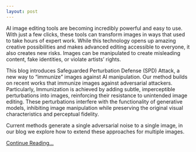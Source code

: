 ```yaml
---
layout: post
---
```

AI image editing tools are becoming incredibly powerful and easy to use. With just a few clicks, these tools can transform images in ways that used to take hours of expert work. While this technology opens up amazing creative possibilities and makes advanced editing accessible to everyone, it also creates new risks. Images can be manipulated to create misleading content, fake identities, or violate artists’ rights.

This blog introduces Safeguarded Perturbation Defense (SPD) Attack, a new way to “immunize” images against AI manipulation. Our method builds on recent works that immunize images against adversarial attackers. Particularly, Immunization is achieved by adding subtle, imperceptible perturbations into images, reinforcing their resistance to unintended image editing. These perturbations interfere with the functionality of generative models, inhibiting image manipulation while preserving the original visual characteristics and perceptual fidelity.

Current methods generate a single adversarial noise to a single image, in our blog we explore how to extend these approaches for multiple images.

[Continue Reading...](https://iclr-blogposts.github.io/2025/blog/spd/)